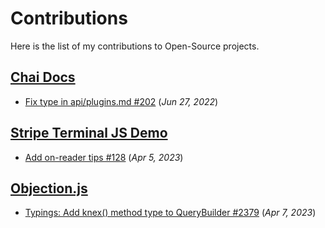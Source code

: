 # Contributions

Here is the list of my contributions to Open-Source projects.

## [Chai Docs](https://github.com/chaijs/chaijs.github.io)
- [Fix type in api/plugins.md #202](https://github.com/chaijs/chaijs.github.io/pull/202) (_Jun 27, 2022_)

## [Stripe Terminal JS Demo](https://github.com/stripe/stripe-terminal-js-demo)
- [Add on-reader tips #128](https://github.com/stripe/stripe-terminal-js-demo/pull/128) (_Apr 5, 2023_)

## [Objection.js](https://github.com/Vincit/objection.js)
- [Typings: Add knex() method type to QueryBuilder #2379](https://github.com/Vincit/objection.js/pull/2379) (_Apr 7, 2023_)
